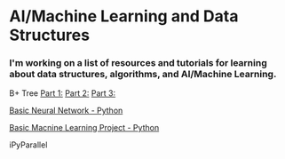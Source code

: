 # AI/Machine Learning and Data Structures

### I'm working on a list of resources and tutorials for learning about data structures, algorithms, and AI/Machine Learning.

B+ Tree
  [Part 1:](https://www.geeksforgeeks.org/b-tree-set-1-introduction-2/)
  [Part 2:](https://www.geeksforgeeks.org/b-tree-set-1-insert-2/)
  [Part 3:](https://www.geeksforgeeks.org/b-tree-set-3delete/)

[Basic Neural Network - Python](https://iamtrask.github.io/2015/07/12/basic-python-network/)

[Basic Macnine Learning Project - Python](https://machinelearningmastery.com/machine-learning-in-python-step-by-step/)

iPyParallel

